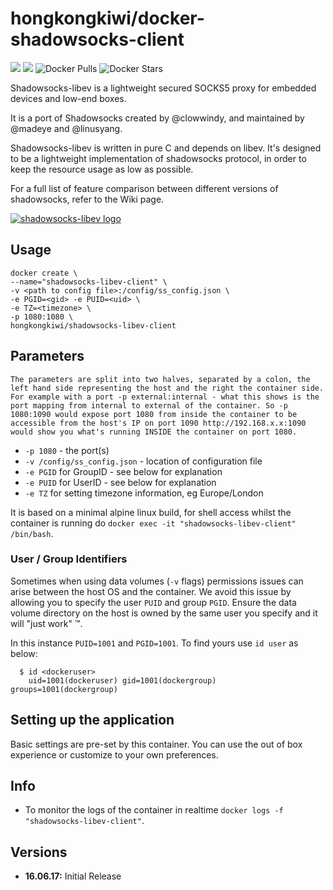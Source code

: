 # hongkongkiwi/docker-shadowsocks-client
![](https://images.microbadger.com/badges/version/hongkongkiwi/docker-shadowsocks-libev-client.svg)
![](https://images.microbadger.com/badges/image/hongkongkiwi/docker-shadowsocks-libev-client.svg)
![Docker Pulls](https://img.shields.io/docker/pulls/hongkongkiwi/shadowsocks-libev-client.svg)
![Docker Stars](https://img.shields.io/docker/stars/hongkongkiwi/shadowsocks-libev-client.svg)

Shadowsocks-libev is a lightweight secured SOCKS5 proxy for embedded devices and low-end boxes.

It is a port of Shadowsocks created by @clowwindy, and maintained by @madeye and @linusyang.

Shadowsocks-libev is written in pure C and depends on libev. It's designed to be a lightweight implementation of shadowsocks protocol, in order to keep the resource usage as low as possible.

For a full list of feature comparison between different versions of shadowsocks, refer to the Wiki page.

[![shadowsocks-libev logo](https://gaukas.wang/wp-content/uploads/2015/11/Shadowsocks.png)](https://github.com/shadowsocks/shadowsocks-libev)

## Usage

```
docker create \
--name="shadowsocks-libev-client" \
-v <path to config file>:/config/ss_config.json \
-e PGID=<gid> -e PUID=<uid> \
-e TZ=<timezone> \
-p 1080:1080 \
hongkongkiwi/shadowsocks-libev-client
```

## Parameters

`The parameters are split into two halves, separated by a colon, the left hand side representing the host and the right the container side.
For example with a port -p external:internal - what this shows is the port mapping from internal to external of the container.
So -p 1080:1090 would expose port 1080 from inside the container to be accessible from the host's IP on port 1090
http://192.168.x.x:1090 would show you what's running INSIDE the container on port 1080.`


* `-p 1080` - the port(s)
* `-v /config/ss_config.json` - location of configuration file
* `-e PGID` for GroupID - see below for explanation
* `-e PUID` for UserID - see below for explanation
* `-e TZ` for setting timezone information, eg Europe/London

It is based on a minimal alpine linux build, for shell access whilst the container is running do `docker exec -it "shadowsocks-libev-client" /bin/bash`.

### User / Group Identifiers

Sometimes when using data volumes (`-v` flags) permissions issues can arise between the host OS and the container. We avoid this issue by allowing you to specify the user `PUID` and group `PGID`. Ensure the data volume directory on the host is owned by the same user you specify and it will "just work" ™.

In this instance `PUID=1001` and `PGID=1001`. To find yours use `id user` as below:

```
  $ id <dockeruser>
    uid=1001(dockeruser) gid=1001(dockergroup) groups=1001(dockergroup)
```

## Setting up the application

Basic settings are pre-set by this container.  You can use the out of box experience or customize to your own preferences.


## Info

* To monitor the logs of the container in realtime `docker logs -f "shadowsocks-libev-client"`.

## Versions

+ **16.06.17:** Initial Release
